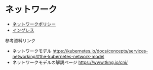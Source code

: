 # ネットワーク


- [ネットワークポリシー](3_NetworkPolicy)
- [イングレス](4_Ingress)


参考資料リンク
- ネットワークモデル https://kubernetes.io/docs/concepts/services-networking/#the-kubernetes-network-model
- ネットワークモデルの解説ページ https://www.tkng.io/cni/
 
